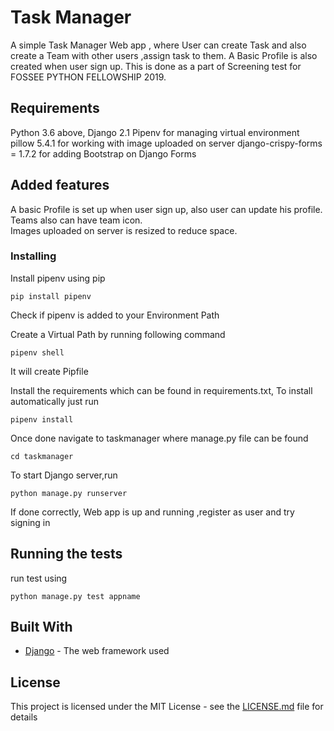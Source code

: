 # Task Manager

A simple Task Manager Web app , where User can create Task and also
create a Team with other users ,assign task to them.
A Basic Profile is also created when user sign up.
This is done as a part of Screening test for FOSSEE PYTHON FELLOWSHIP 2019.

## Requirements

Python 3.6 above,
Django 2.1
Pipenv for managing virtual environment
pillow 5.4.1 for working with image uploaded on server
django-crispy-forms = 1.7.2 for adding Bootstrap on Django Forms

## Added features

A basic Profile is set up when user sign up, also user can update his profile.<br/>
Teams also can have team icon.<br/>
Images uploaded on server is resized to reduce space.

### Installing

Install pipenv using pip

```
pip install pipenv
```

Check if pipenv is added to your Environment Path

Create a Virtual Path by running following command

```
pipenv shell
```

It will create Pipfile

Install the requirements which can be found in requirements.txt, To install automatically just run

```
pipenv install
```

Once done navigate to taskmanager where manage.py file can be found

```
cd taskmanager
```

To start Django server,run

```
python manage.py runserver
```

If done correctly, Web app is up and running ,register as user and try signing in

## Running the tests

run test using

```
python manage.py test appname
```

## Built With

- [Django](https://www.djangoproject.com/) - The web framework used

## License

This project is licensed under the MIT License - see the [LICENSE.md](LICENSE.md) file for details

